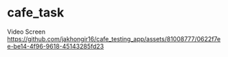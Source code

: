 # cafe_task

Video Screen
https://github.com/jakhongir16/cafe_testing_app/assets/81008777/0622f7ee-be14-4f96-9618-45143285fd23
